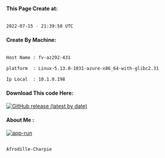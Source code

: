 
   
#### This Page Create at:

```bash

2022-07-15 - 21:39:50 UTC

```

#### Create By Machine:

```bash

Host Name : fv-az292-431

platform  : Linux-5.13.0-1031-azure-x86_64-with-glibc2.31

Ip Local  : 10.1.0.198

```
#### Download This code Here:

[![GitHub release (latest by date)](https://img.shields.io/github/v/release/Afrodille-Charpie/App-Run-1?style=for-the-badge&label=Download)](https://github.com/Afrodille-Charpie/App-Run-1/releases) 

</p> 

#### About Me :

[![app-run](https://github.com/Afrodille-Charpie/App-Run-1/actions/workflows/app-run.yml/badge.svg)](https://github.com/Afrodille-Charpie/App-Run-1/actions/workflows/app-run.yml)

```bash

Afrodille-Charpie

```

